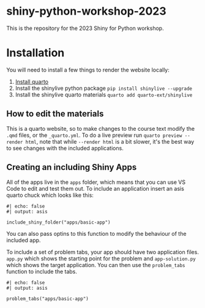# shiny-python-workshop-2023

This is the repository for the 2023 Shiny for Python workshop.

# Installation

You will need to install a few things to render the website locally:

1) [Install quarto](https://quarto.org/docs/get-started/)
2) Install the shinylive python package `pip install shinylive --upgrade`
3) Install the shinylive quarto materials `quarto add quarto-ext/shinylive`

## How to edit the materials

This is a quarto website, so to make changes to the course text modify the `.qmd` files, or the `_quarto.yml`.
To do a live preview run `quarto preview --render html`, note that while `--render html` is a bit slower, it's the best way to see changes with the included applications. 

## Creating an including Shiny Apps

All of the apps live in the `apps` folder, which means that you can use VS Code to edit and test them out. 
To include an application insert an asis quarto chuck which looks like this:

```{python}
#| echo: false
#| output: asis

include_shiny_folder("apps/basic-app")
```

You can also pass optins to this function to modify the behaviour of the included app. 

To include a set of problem tabs, your app should have two application files. `app.py` which shows the starting point for the problem and `app-solution.py` which shows the target application. 
You can then use the `problem_tabs` function to include the tabs.

```{python}
#| echo: false
#| output: asis

problem_tabs("apps/basic-app")
```